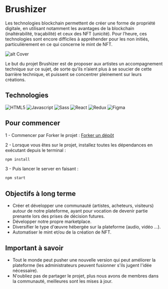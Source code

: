 # Brushizer

Les technologies blockchain permettent de créer une forme de propriété digitale, en utilisant notamment les avantages de la blockchain (inaltérabilité, traçabilité) et ceux des NFT (unicité). Pour l’heure, ces technologies sont encore difficiles à appréhender pour les non initiés, particulièrement en ce qui concerne le mint de NFT.

![alt Cover](./public/assets/artworks/001.png)

Le but du projet Brushizer est de proposer aux artistes un accompagnement technique sur ce sujet, de sorte qu’ils n’aient plus à se soucier de cette barrière technique, et puissent se concentrer pleinement sur leurs créations.

## Technologies

![HTML5](https://img.shields.io/badge/html5-%23E34F26.svg?style=for-the-badge&logo=html5&logoColor=white)
![Javascript](https://img.shields.io/badge/JavaScript-323330?style=for-the-badge&logo=javascript&logoColor=F7DF1E)
![Sass](https://img.shields.io/badge/Sass-CC6699?style=for-the-badge&logo=sass&logoColor=white)
![React](https://img.shields.io/badge/React-20232A?style=for-the-badge&logo=react&logoColor=61DAFB)
![Redux](https://img.shields.io/badge/Redux-593D88?style=for-the-badge&logo=redux&logoColor=white)
![Figma](https://img.shields.io/badge/Figma-F24E1E?style=for-the-badge&logo=figma&logoColor=white)

## Pour commencer

1 - Commencer par Forker le projet :
[Forker un dépôt](https://docs.github.com/en/get-started/quickstart/fork-a-repo)

2 - Lorsque vous êtes sur le projet, installez toutes les dépendances en exécutant depuis le terminal :

```sh
npm install
```

3 - Puis lancer le server en faisant :

```sh
npm start
```

## Objectifs à long terme

<ul>
<li>
Créer et développer une communauté (artistes, acheteurs, visiteurs) autour de notre plateforme, ayant pour vocation de devenir partie prenante lors des prises de décision futures.
</li>
<li>
Développer notre propre marketplace.
</li>
<li>
Diversifier le type d'œuvre hébergée sur la plateforme (audio, vidéo ...).
</li>
<li>
Automatiser le mint et/ou de la création de NFT.
</li>
</ul>

## Important à savoir

<ul>
<li>
Tout le monde peut pusher une nouvelle version qui peut améliorer la plateforme (les administrateurs peuvent fusionner s'ils jugent l'idée nécessaire).
</li>
<li>
N'oubliez pas de partager le projet, plus nous avons de membres dans la communauté, meilleures sont les mises à jour.
</li>
</ul>

